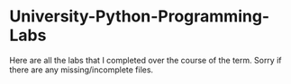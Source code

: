 # University-Python-Programming-Labs
Here are all the labs that I completed over the course of the term. Sorry if there are any missing/incomplete files.

